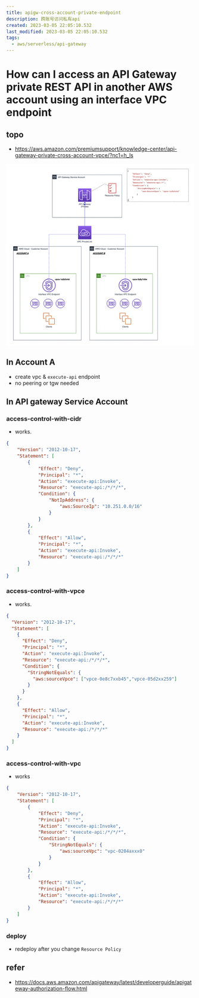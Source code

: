 ```yaml
---
title: apigw-cross-account-private-endpoint
description: 跨账号访问私有api
created: 2023-03-05 22:05:10.532
last_modified: 2023-03-05 22:05:10.532
tags:
  - aws/serverless/api-gateway
---
```


# How can I access an API Gateway private REST API in another AWS account using an interface VPC endpoint

## topo
- https://aws.amazon.com/premiumsupport/knowledge-center/api-gateway-private-cross-account-vpce/?nc1=h_ls

![apigw-cross-account-private-endpoint-png-1.png](apigw-cross-account-private-endpoint-png-1.png)


## In Account A
- create vpc & `execute-api` endpoint
- no peering or tgw needed

## In API gateway Service Account
### access-control-with-cidr
- works. 
```json
{
    "Version": "2012-10-17",
    "Statement": [
        {
            "Effect": "Deny",
            "Principal": "*",
            "Action": "execute-api:Invoke",
            "Resource": "execute-api:/*/*/*",
            "Condition": {
                "NotIpAddress": {
                    "aws:SourceIp": "10.251.0.0/16"
                }
            }
        },
        {
            "Effect": "Allow",
            "Principal": "*",
            "Action": "execute-api:Invoke",
            "Resource": "execute-api:/*/*/*"
        }
    ]
}
```

### access-control-with-vpce
- works.
```json
{
  "Version": "2012-10-17",
  "Statement": [
    {
      "Effect": "Deny",
      "Principal": "*",
      "Action": "execute-api:Invoke",
      "Resource": "execute-api:/*/*/*",
      "Condition": {
        "StringNotEquals": {
          "aws:sourceVpce": ["vpce-0e8c7xxb45","vpce-05d2xx259"]
        }
      }
    },
    {
      "Effect": "Allow",
      "Principal": "*",
      "Action": "execute-api:Invoke",
      "Resource": "execute-api:/*/*/*"
    }
  ]
}

```

### access-control-with-vpc
- works
```json
{
    "Version": "2012-10-17",
    "Statement": [
        {
            "Effect": "Deny",
            "Principal": "*",
            "Action": "execute-api:Invoke",
            "Resource": "execute-api:/*/*/*",
            "Condition": {
                "StringNotEquals": {
                    "aws:sourceVpc": "vpc-0204axxx0"
                }
            }
        },
        {
            "Effect": "Allow",
            "Principal": "*",
            "Action": "execute-api:Invoke",
            "Resource": "execute-api:/*/*/*"
        }
    ]
}
```

### deploy
- redeploy after you change `Resource Policy`

## refer
- https://docs.aws.amazon.com/apigateway/latest/developerguide/apigateway-authorization-flow.html



